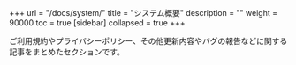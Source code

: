 +++
url = "/docs/system/"
title = "システム概要"
description = ""
weight = 90000
toc = true
[sidebar]
collapsed = true
+++

ご利用規約やプライバシーポリシー、その他更新内容やバグの報告などに関する記事をまとめたセクションです。

